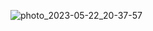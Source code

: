 ![photo_2023-05-22_20-37-57](https://github.com/yungenie/algorithm/assets/28051638/45531703-5c8d-4951-a0f5-badea756aa80)
